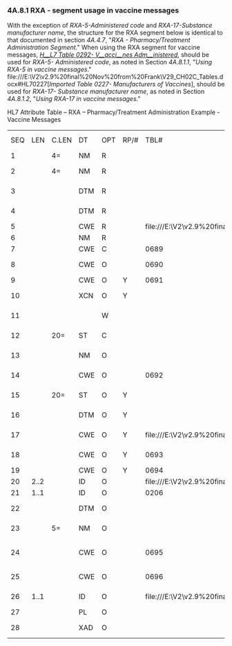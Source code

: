 ### 4A.8.1 RXA - segment usage in vaccine messages

With the exception of _RXA-5-Administered code_ and _RXA-17-Substance manufacturer name_, the structure for the RXA segment below is identical to that documented in section _4A.4.7_, "_RXA - Pharmacy/Treatment Administration Segment_." When using the RXA segment for vaccine messages, [_H__L7 Table 0292- V__acci__nes Adm__inistered_](#HL70292), should be used for _RXA-5- Administered code_, as noted in Section _4A.8.1.1_, "_Using RXA-5 in vaccine messages_." file:///E:\V2\v2.9%20final%20Nov%20from%20Frank\V29_CH02C_Tables.docx#HL70227[_Imported Table 0227- Manufacturers of Vaccines_], should be used for _RXA-17- Substance manufacturer name_, as noted in Section _4A.8.1.2_, "_Using RXA-17 in vaccine messages_."

HL7 Attribute Table – RXA – Pharmacy/Treatment Administration Example - Vaccine Messages

|     |     |     |     |     |     |     |     |     |
| --- | --- | --- | --- | --- | --- | --- | --- | --- |
| SEQ | LEN | C.LEN | DT | OPT | RP/# | TBL# | ITEM # | ELEMENT NAME |
| 1 |  | 4= | NM | R |  |  | 00342 | Give Sub-ID Counter |
| 2 |  | 4= | NM | R |  |  | 00344 | Administration Sub-ID Counter |
| 3 |  |  | DTM | R |  |  | 00345 | Date/Time Start of Administration |
| 4 |  |  | DTM | R |  |  | 00346 | Date/Time End of Administration |
| 5 |  |  | CWE | R |  | file:///E:\V2\v2.9%20final%20Nov%20from%20Frank\V29_CH02C_Tables.docx#HL70292[0292] | 00347 | Administered Code |
| 6 |  |  | NM | R |  |  | 00348 | Administered Amount |
| 7 |  |  | CWE | C |  | 0689 | 00349 | Administered Units |
| 8 |  |  | CWE | O |  | 0690 | 00350 | Administered Dosage Form |
| 9 |  |  | CWE | O | Y | 0691 | 00351 | Administration Notes |
| 10 |  |  | XCN | O | Y |  | 00352 | Administering Provider |
| 11 |  |  |  | W |  |  | 00353 | Administered-at Location |
| 12 |  | 20= | ST | C |  |  | 00354 | Administered Per (Time Unit) |
| 13 |  |  | NM | O |  |  | 01134 | Administered Strength |
| 14 |  |  | CWE | O |  | 0692 | 01135 | Administered Strength Units |
| 15 |  | 20= | ST | O | Y |  | 01129 | Substance Lot Number |
| 16 |  |  | DTM | O | Y |  | 01130 | Substance Expiration Date |
| 17 |  |  | CWE | O | Y | file:///E:\V2\v2.9%20final%20Nov%20from%20Frank\V29_CH02C_Tables.docx#HL70227[0227] | 01131 | Substance Manufacturer Name |
| 18 |  |  | CWE | O | Y | 0693 | 01136 | Substance/Treatment Refusal Reason |
| 19 |  |  | CWE | O | Y | 0694 | 01123 | Indication |
| 20 | 2..2 |  | ID | O |  | file:///E:\V2\v2.9%20final%20Nov%20from%20Frank\V29_CH02C_Tables.docx#HL70322[0322] | 01223 | Completion Status |
| 21 | 1..1 |  | ID | O |  | 0206 | 01224 | Action Code – RXA |
| 22 |  |  | DTM | O |  |  | 01225 | System Entry Date/Time |
| 23 |  | 5= | NM | O |  |  | 01696 | Administered Drug Strength Volume |
| 24 |  |  | CWE | O |  | 0695 | 01697 | Administered Drug Strength Volume Units |
| 25 |  |  | CWE | O |  | 0696 | 01698 | Administered Barcode Identifier |
| 26 | 1..1 |  | ID | O |  | file:///E:\V2\v2.9%20final%20Nov%20from%20Frank\V29_CH02C_Tables.docx#HL70480[0480] | 01699 | Pharmacy Order Type |
| 27 |  |  | PL | O |  |  | 02264 | Administer-at |
| 28 |  |  | XAD | O |  |  | 02265 | Administered-at Address |
